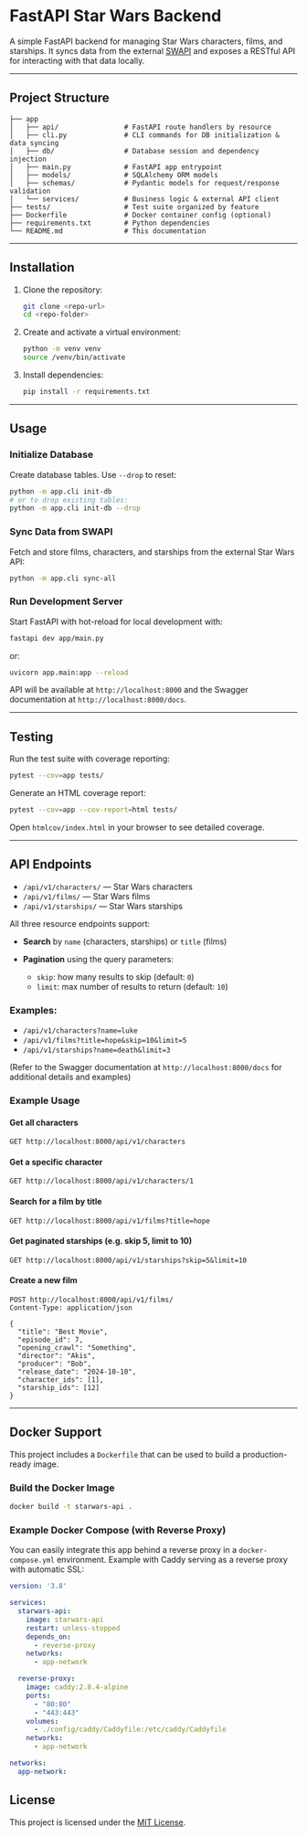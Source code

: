 # FastAPI Star Wars Backend

A simple FastAPI backend for managing Star Wars characters, films, and starships.
It syncs data from the external [SWAPI](https://swapi.info/) and exposes a RESTful API for interacting with that data locally.

---

## Project Structure

```
├── app
│   ├── api/                # FastAPI route handlers by resource
│   ├── cli.py              # CLI commands for DB initialization & data syncing
│   ├── db/                 # Database session and dependency injection
│   ├── main.py             # FastAPI app entrypoint
│   ├── models/             # SQLAlchemy ORM models
│   ├── schemas/            # Pydantic models for request/response validation
│   └── services/           # Business logic & external API client
├── tests/                  # Test suite organized by feature
├── Dockerfile              # Docker container config (optional)
├── requirements.txt        # Python dependencies
└── README.md               # This documentation
```

---

## Installation

1. Clone the repository:

   ```bash
   git clone <repo-url>
   cd <repo-folder>
   ```

2. Create and activate a virtual environment:

    ```bash
   python -m venv venv
   source /venv/bin/activate
    ```

3. Install dependencies:

   ```bash
   pip install -r requirements.txt
   ```

---

## Usage

### Initialize Database

Create database tables. Use `--drop` to reset:

```bash
python -m app.cli init-db
# or to drop existing tables:
python -m app.cli init-db --drop
```

### Sync Data from SWAPI

Fetch and store films, characters, and starships from the external Star Wars API:

```bash
python -m app.cli sync-all
```

### Run Development Server

Start FastAPI with hot-reload for local development with:

```bash
fastapi dev app/main.py
```

or:

```bash
uvicorn app.main:app --reload
```

API will be available at `http://localhost:8000` and the Swagger documentation at `http://localhost:8000/docs`.

---

## Testing

Run the test suite with coverage reporting:

```bash
pytest --cov=app tests/
```

Generate an HTML coverage report:

```bash
pytest --cov=app --cov-report=html tests/
```

Open `htmlcov/index.html` in your browser to see detailed coverage.

---

## API Endpoints

* `/api/v1/characters/` — Star Wars characters 
* `/api/v1/films/` — Star Wars films
* `/api/v1/starships/` — Star Wars starships

All three resource endpoints support:

* **Search** by `name` (characters, starships) or `title` (films)
* **Pagination** using the query parameters:

  * `skip`: how many results to skip (default: `0`)
  * `limit`: max number of results to return (default: `10`)

### Examples:

* `/api/v1/characters?name=luke`
* `/api/v1/films?title=hope&skip=10&limit=5`
* `/api/v1/starships?name=death&limit=3`

(Refer to the Swagger documentation at `http://localhost:8000/docs` for additional details and examples)

### Example Usage

#### Get all characters

```http
GET http://localhost:8000/api/v1/characters
```

#### Get a specific character

```http
GET http://localhost:8000/api/v1/characters/1
```

#### Search for a film by title

```http
GET http://localhost:8000/api/v1/films?title=hope
```

#### Get paginated starships (e.g. skip 5, limit to 10)

```http
GET http://localhost:8000/api/v1/starships?skip=5&limit=10
```

#### Create a new film

```http
POST http://localhost:8000/api/v1/films/
Content-Type: application/json

{
  "title": "Best Movie",
  "episode_id": 7,
  "opening_crawl": "Something",
  "director": "Akis",
  "producer": "Bob",
  "release_date": "2024-10-10",
  "character_ids": [1],
  "starship_ids": [12]
}
```

---

## Docker Support

This project includes a `Dockerfile` that can be used to build a production-ready image.

### Build the Docker Image

```bash
docker build -t starwars-api .
```

### Example Docker Compose (with Reverse Proxy)

You can easily integrate this app behind a reverse proxy in a `docker-compose.yml` environment. Example with Caddy serving as a reverse proxy with automatic SSL:

```yaml
version: '3.8'

services:
  starwars-api:
    image: starwars-api
    restart: unless-stopped
    depends_on:
      - reverse-proxy
    networks:
      - app-network

  reverse-proxy:
    image: caddy:2.8.4-alpine
    ports:
      - "80:80"
      - "443:443"
    volumes:
      - ./config/caddy/Caddyfile:/etc/caddy/Caddyfile
    networks:
      - app-network

networks:
  app-network:
```

## License

This project is licensed under the [MIT License](LICENSE).

